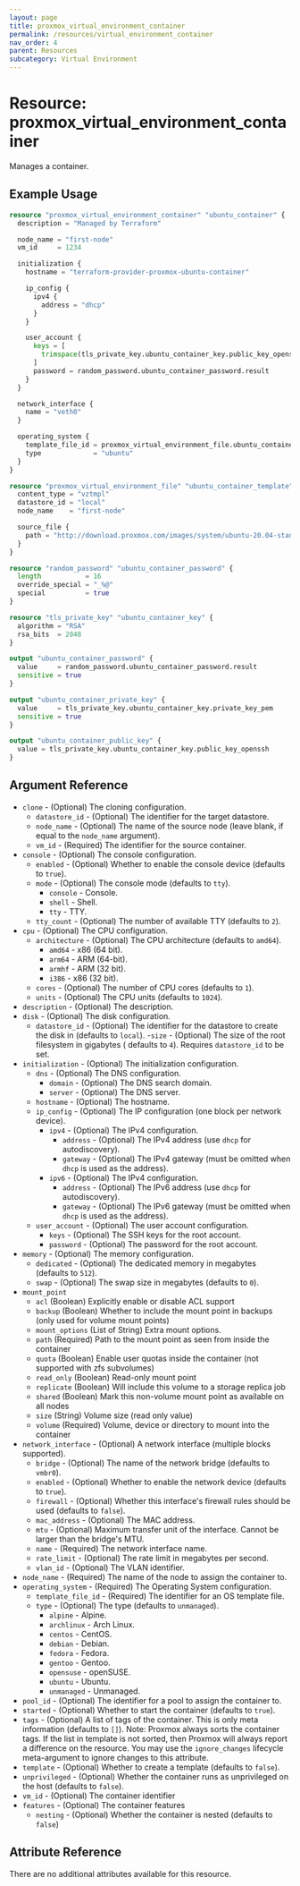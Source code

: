 ```yaml
---
layout: page
title: proxmox_virtual_environment_container
permalink: /resources/virtual_environment_container
nav_order: 4
parent: Resources
subcategory: Virtual Environment
---
```


# Resource: proxmox_virtual_environment_container

Manages a container.

## Example Usage

```terraform
resource "proxmox_virtual_environment_container" "ubuntu_container" {
  description = "Managed by Terraform"

  node_name = "first-node"
  vm_id     = 1234

  initialization {
    hostname = "terraform-provider-proxmox-ubuntu-container"

    ip_config {
      ipv4 {
        address = "dhcp"
      }
    }

    user_account {
      keys = [
        trimspace(tls_private_key.ubuntu_container_key.public_key_openssh)
      ]
      password = random_password.ubuntu_container_password.result
    }
  }

  network_interface {
    name = "veth0"
  }

  operating_system {
    template_file_id = proxmox_virtual_environment_file.ubuntu_container_template.id
    type             = "ubuntu"
  }
}

resource "proxmox_virtual_environment_file" "ubuntu_container_template" {
  content_type = "vztmpl"
  datastore_id = "local"
  node_name    = "first-node"

  source_file {
    path = "http://download.proxmox.com/images/system/ubuntu-20.04-standard_20.04-1_amd64.tar.gz"
  }
}

resource "random_password" "ubuntu_container_password" {
  length           = 16
  override_special = "_%@"
  special          = true
}

resource "tls_private_key" "ubuntu_container_key" {
  algorithm = "RSA"
  rsa_bits  = 2048
}

output "ubuntu_container_password" {
  value     = random_password.ubuntu_container_password.result
  sensitive = true
}

output "ubuntu_container_private_key" {
  value     = tls_private_key.ubuntu_container_key.private_key_pem
  sensitive = true
}

output "ubuntu_container_public_key" {
  value = tls_private_key.ubuntu_container_key.public_key_openssh
}
```

## Argument Reference

- `clone` - (Optional) The cloning configuration.
    - `datastore_id` - (Optional) The identifier for the target datastore.
    - `node_name` - (Optional) The name of the source node (leave blank, if
      equal to the `node_name` argument).
    - `vm_id` - (Required) The identifier for the source container.
- `console` - (Optional) The console configuration.
    - `enabled` - (Optional) Whether to enable the console device (defaults
      to `true`).
    - `mode` - (Optional) The console mode (defaults to `tty`).
        - `console` - Console.
        - `shell` - Shell.
        - `tty` - TTY.
    - `tty_count` - (Optional) The number of available TTY (defaults to `2`).
- `cpu` - (Optional) The CPU configuration.
    - `architecture` - (Optional) The CPU architecture (defaults to `amd64`).
        - `amd64` - x86 (64 bit).
        - `arm64` - ARM (64-bit).
        - `armhf` - ARM (32 bit).
        - `i386` - x86 (32 bit).
    - `cores` - (Optional) The number of CPU cores (defaults to `1`).
    - `units` - (Optional) The CPU units (defaults to `1024`).
- `description` - (Optional) The description.
- `disk` - (Optional) The disk configuration.
    - `datastore_id` - (Optional) The identifier for the datastore to create the
      disk in (defaults to `local`).
      -`size` - (Optional) The size of the root filesystem in gigabytes (
      defaults to `4`). Requires `datastore_id` to be set.
- `initialization` - (Optional) The initialization configuration.
    - `dns` - (Optional) The DNS configuration.
        - `domain` - (Optional) The DNS search domain.
        - `server` - (Optional) The DNS server.
    - `hostname` - (Optional) The hostname.
    - `ip_config` - (Optional) The IP configuration (one block per network
      device).
        - `ipv4` - (Optional) The IPv4 configuration.
            - `address` - (Optional) The IPv4 address (use `dhcp` for
              autodiscovery).
            - `gateway` - (Optional) The IPv4 gateway (must be omitted
              when `dhcp` is used as the address).
        - `ipv6` - (Optional) The IPv4 configuration.
            - `address` - (Optional) The IPv6 address (use `dhcp` for
              autodiscovery).
            - `gateway` - (Optional) The IPv6 gateway (must be omitted
              when `dhcp` is used as the address).
    - `user_account` - (Optional) The user account configuration.
        - `keys` - (Optional) The SSH keys for the root account.
        - `password` - (Optional) The password for the root account.
- `memory` - (Optional) The memory configuration.
    - `dedicated` - (Optional) The dedicated memory in megabytes (defaults
      to `512`).
    - `swap` - (Optional) The swap size in megabytes (defaults to `0`).
- `mount_point`
    - `acl` (Boolean) Explicitly enable or disable ACL support
    - `backup` (Boolean) Whether to include the mount point in backups (only used for volume mount points)
    - `mount_options` (List of String) Extra mount options.
    - `path` (Required) Path to the mount point as seen from inside the container
    - `quota` (Boolean) Enable user quotas inside the container (not supported with zfs subvolumes)
    - `read_only` (Boolean) Read-only mount point
    - `replicate` (Boolean) Will include this volume to a storage replica job
    - `shared` (Boolean) Mark this non-volume mount point as available on all nodes
    - `size` (String) Volume size (read only value)
    - `volume` (Required) Volume, device or directory to mount into the container
- `network_interface` - (Optional) A network interface (multiple blocks
  supported).
    - `bridge` - (Optional) The name of the network bridge (defaults
      to `vmbr0`).
    - `enabled` - (Optional) Whether to enable the network device (defaults
      to `true`).
    - `firewall` - (Optional) Whether this interface's firewall rules should be
        used (defaults to `false`).
    - `mac_address` - (Optional) The MAC address.
    - `mtu` - (Optional) Maximum transfer unit of the interface. Cannot be
      larger than the bridge's MTU.
    - `name` - (Required) The network interface name.
    - `rate_limit` - (Optional) The rate limit in megabytes per second.
    - `vlan_id` - (Optional) The VLAN identifier.
- `node_name` - (Required) The name of the node to assign the container to.
- `operating_system` - (Required) The Operating System configuration.
    - `template_file_id` - (Required) The identifier for an OS template file.
    - `type` - (Optional) The type (defaults to `unmanaged`).
        - `alpine` - Alpine.
        - `archlinux` - Arch Linux.
        - `centos` - CentOS.
        - `debian` - Debian.
        - `fedora` - Fedora.
        - `gentoo` - Gentoo.
        - `opensuse` - openSUSE.
        - `ubuntu` - Ubuntu.
        - `unmanaged` - Unmanaged.
- `pool_id` - (Optional) The identifier for a pool to assign the container to.
- `started` - (Optional) Whether to start the container (defaults to `true`).
- `tags` - (Optional) A list of tags of the container. This is only meta
  information (defaults to `[]`). Note: Proxmox always sorts the container tags.
  If the list in template is not sorted, then Proxmox will always report a
  difference on the resource. You may use the `ignore_changes` lifecycle
  meta-argument to ignore changes to this attribute.
- `template` - (Optional) Whether to create a template (defaults to `false`).
- `unprivileged` - (Optional) Whether the container runs as unprivileged on
  the host (defaults to `false`).
- `vm_id` - (Optional) The container identifier
- `features` - (Optional) The container features
    - `nesting` - (Optional) Whether the container is nested (defaults
      to `false`)

## Attribute Reference

There are no additional attributes available for this resource.
